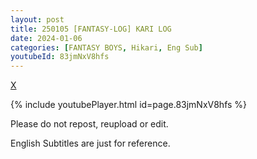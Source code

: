 ```yaml
---
layout: post
title: 250105 [FANTASY-LOG] KARI LOG
date: 2024-01-06
categories: [FANTASY BOYS, Hikari, Eng Sub]
youtubeId: 83jmNxV8hfs
---
```


[X](https://x.com/neokjun/status/1875944857690349794)

{% include youtubePlayer.html id=page.83jmNxV8hfs %}

Please do not repost, reupload or edit. 

English Subtitles are just for reference.
